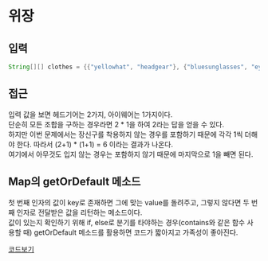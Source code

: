 # 위장

## 입력
```java
String[][] clothes = {{"yellowhat", "headgear"}, {"bluesunglasses", "eyewear"}, {"green_turban", "headgear"}};
```

## 접근
입력 값을 보면 헤드기어는 2가지, 아이웨어는 1가지이다.   
단순히 모든 조합을 구하는 경우라면 2 * 1을 하여 2라는 답을 얻을 수 있다.   
하지만 이번 문제에서는 장신구를 착용하지 않는 경우를 포함하기 때문에 각각 1씩 더해야 한다.
따라서 (2+1) * (1+1) = 6 이라는 결과가 나온다.   
여기에서 아무것도 입지 않는 경우는 포함하지 않기 때문에 마지막으로 1을 빼면 된다.

## Map의 getOrDefault 메소드
첫 번째 인자의 값이 key로 존재하면 그에 맞는 value를 돌려주고, 그렇지 않다면 두 번째 인자로 전달받은 값을 리턴하는 메소드이다.   
값이 있는지 확인하기 위해 if, else로 분기를 타야하는 경우(contains와 같은 함수 사용할 때) getOrDefault 메소드를 활용하면 코드가 짧아지고 가족성이 좋아진다.

[코드보기](https://github.com/wenodev/coding-dojo/blob/main/src/test/java/%EC%9C%84%EC%9E%A5/%EC%9C%84%EC%9E%A5Test.java)

